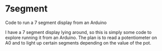 # 7segment
Code to run a 7 segment display from an Arduino

I have a 7 segment display lying around, so this is simply some code to explore running it from an Arduino.
The plan is to read a potentiometer on A0 and to light up certain segments depending on the value of the pot.
